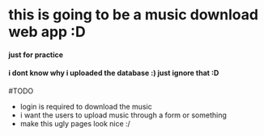 # this is going to be a music download web app :D
#### just for practice 

#### i dont know why i uploaded the database :) just ignore that :D


#TODO

- login is required to download the music
- i want the users to upload music through a form or something
- make this ugly pages look nice :/


